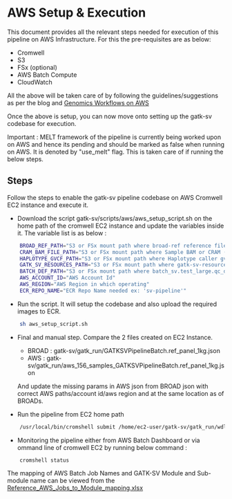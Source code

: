 # AWS Setup & Execution
  This document provides all the relevant steps needed for execution of this pipeline on AWS Infrastructure.
  For this the pre-requisites are as below:
  - Cromwell
  - S3
  - FSx (optional)
  - AWS Batch Compute
  - CloudWatch

  All the above will be taken care of by following the guidelines/suggestions as per the blog and [Genomics Workflows on AWS](https://github.com/aws-samples/aws-genomics-workflows) 

  Once the above is setup, you can now move onto setting up the gatk-sv codebase for execution.
  
  Important : MELT framework of the pipeline is currently being worked upon on AWS and hence its pending and should be marked as false when running on AWS.
  It is denoted by "use_melt" flag. This is taken care of if running the below steps.

## Steps
  Follow the steps to enable the gatk-sv pipeline codebase on AWS Cromwell EC2 instance and execute it.

- Download the script gatk-sv/scripts/aws/aws_setup_script.sh on the home path of the cromwell EC2 instance and update the variables inside it. The variable list is as below :
```bash
    BROAD_REF_PATH="S3 or FSx mount path where broad-ref reference files exist"
    CRAM_BAM_FILE_PATH="S3 or FSx mount path where Sample BAM or CRAM (wth index) files exist"
    HAPLOTYPE_GVCF_PATH="S3 or FSx mount path where Haplotype caller gvcf files exist"
    GATK_SV_RESOURCES_PATH="S3 or FSx mount path where gatk-sv-resources files exist"
    BATCH_DEF_PATH="S3 or FSx mount path where batch_sv.test_large.qc_definitions.tsv or equivalent file resides"
    AWS_ACCOUNT_ID="AWS Account Id"
    AWS_REGION="AWS Region in which operating"
    ECR_REPO_NAME="ECR Repo Name needed ex: 'sv-pipeline'"
```

- Run the script. It will setup the codebase and also upload the required images to ECR.
```bash
    sh aws_setup_script.sh
```

- Final and manual step. Compare the 2 files created on EC2 Instance.
    - BROAD : gatk-sv/gatk_run/GATKSVPipelineBatch.ref_panel_1kg.json
    - AWS : gatk-sv/gatk_run/aws_156_samples_GATKSVPipelineBatch.ref_panel_1kg.json

    And update the missing params in AWS json from BROAD json with correct AWS paths/account id/aws region and at the same location as of BROADs.

- Run the pipeline from EC2 home path
```bash
    /usr/local/bin/cromshell submit /home/ec2-user/gatk-sv/gatk_run/wdl/GATKSVPipelineBatch.wdl /home/ec2-user/gatk-sv/gatk_run/aws_GATKSVPipelineBatch.ref_panel_1kg.json /home/ec2-user/gatk-sv/gatk_run/opts.json /home/ec2-user/gatk-sv/gatk_run/wdl/dep.zip
```

- Monitoring the pipeline either from AWS Batch Dashboard or via ommand line of cromwell EC2 by running below command :
```bash
    cromshell status
```

The mapping of AWS Batch Job Names and GATK-SV Module and Sub-module name can be viewed from the [Reference_AWS_Jobs_to_Module_mapping.xlsx](https://github.com/broadinstitute/gatk-sv/tree/master/scripts/aws/Reference_AWS_Jobs_to_Module_mapping.xlsx)